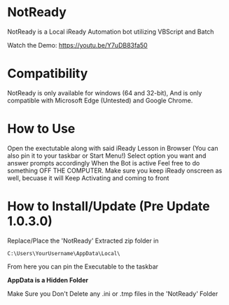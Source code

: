 # NotReady
NotReady is a Local iReady Automation bot utilizing VBScript and Batch

Watch the Demo: https://youtu.be/Y7uDB83fa50

# Compatibility
NotReady is only available for windows (64 and 32-bit), And is only compatible
with Microsoft Edge (Untested) and Google Chrome.

# How to Use

Open the exectutable along with said iReady Lesson in Browser (You can also pin it to your taskbar or Start Menu!)
Select option you want and answer prompts accordingly
When the Bot is active Feel free to do something OFF THE COMPUTER.
Make sure you keep iReady onscreen as well, becuase it will Keep Activating and coming to front

# How to Install/Update (Pre Update 1.0.3.0)

Replace/Place the 'NotReady' Extracted zip folder in
```
C:\Users\YourUsername\AppData\Local\
```
From here you can pin the Executable to the taskbar

**AppData is a Hidden Folder**

Make Sure you Don't Delete any .ini or .tmp files in the 'NotReady' Folder
